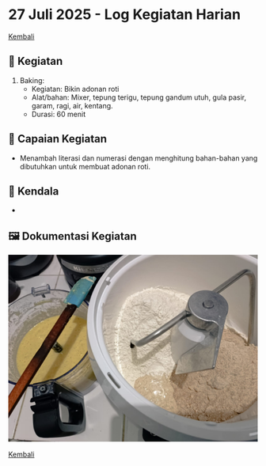 # 27 Juli 2025 - Log Kegiatan Harian
[Kembali](readme.md)

## 📌 Kegiatan
1. Baking:
   - Kegiatan: Bikin adonan roti
   - Alat/bahan: Mixer, tepung terigu, tepung gandum utuh, gula pasir, garam, ragi, air, kentang.
   - Durasi: 60 menit

## 🎯 Capaian Kegiatan
- Menambah literasi dan numerasi dengan menghitung bahan-bahan yang dibutuhkan untuk membuat adonan roti.

## 🚧 Kendala
- 

## 🖼️ Dokumentasi Kegiatan
![SC Cooking](img/20250727-sccooking.jpeg)

[Kembali](readme.md)